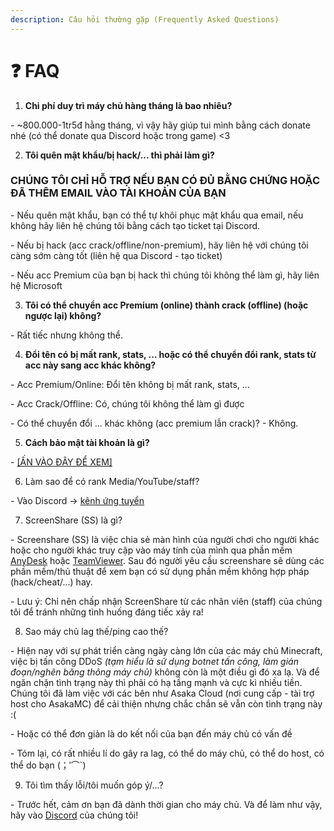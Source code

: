 ```yaml
---
description: Câu hỏi thường gặp (Frequently Asked Questions)
---
```


# ❓ FAQ



1. **Chi phí duy trì máy chủ hàng tháng là bao nhiêu?**

\- \~800.000-1tr5đ hằng tháng, vì vậy hãy giúp tui mình bằng cách donate nhé (có thể donate qua Discord hoặc trong game) <3

2. **Tôi quên mật khẩu/bị hack/... thì phải làm gì?**

### **CHÚNG TÔI CHỈ HỖ TRỢ NẾU BẠN CÓ ĐỦ BẰNG CHỨNG HOẶC ĐÃ THÊM EMAIL VÀO TÀI KHOẢN CỦA BẠN**

\- Nếu quên mật khẩu, bạn có thể tự khôi phục mật khẩu qua email, nếu không hãy liên hệ chúng tôi bằng cách tạo ticket tại Discord.

\- Nếu bị hack (acc crack/offline/non-premium), hãy liên hệ với chúng tôi càng sớm càng tốt (liên hệ qua Discord - tạo ticket)

\- Nếu acc Premium của bạn bị hack thì chúng tôi không thể làm gì, hãy liên hệ Microsoft

3. **Tôi có thể chuyển acc Premium (online) thành crack (offline) (hoặc ngược lại) không?**

\- Rất tiếc nhưng không thể.

4. **Đổi tên có bị mất rank, stats, ... hoặc có thể chuyển đổi rank, stats từ acc này sang acc khác không?**

\- Acc Premium/Online: Đổi tên không bị mất rank, stats, ...

\- Acc Crack/Offline: Có, chúng tôi không thể làm gì được

\- Có thể chuyển đổi ... khác không (acc premium lẫn crack)? - Không.

5. **Cách bảo mật tài khoản là gì?**

\- [\[ẤN VÀO ĐÂY ĐỂ XEM\]](bao-mat.md)

6. Làm sao để có rank Media/YouTube/staff?

&#x20;\- Vào Discord -> [kênh ứng tuyển](https://discord.com/channels/1088034258574127174/1267366520871194634)

7. ScreenShare (SS) là gì?

\- Screenshare (SS) là việc chia sẻ màn hình của người chơi cho người khác hoặc cho người khác truy cập vào máy tính của mình qua phần mềm [AnyDesk](https://anydesk.com/) hoặc [TeamViewer](https://www.teamviewer.com/vi/download/windows/). Sau đó người yêu cầu screenshare sẽ dùng các phần mềm/thủ thuật để xem bạn có sử dụng phần mềm không hợp pháp (hack/cheat/...) hay.

\- Lưu ý: Chỉ nên chấp nhận ScreenShare từ các nhân viên (staff) của chúng tôi để tránh những tình huống đáng tiếc xảy ra!

8. Sao máy chủ lag thế/ping cao thế?

\- Hiện nay với sự phát triển càng ngày càng lớn của các máy chủ Minecraft, việc bị tấn công DDoS _(tạm hiểu là sử dụng botnet tấn công, làm gián đoạn/nghẽn băng thông máy chủ)_  không còn là một điều gì đó xa lạ. Và để ngăn chặn tình trạng này thì phải có hạ tầng mạnh và cực kì nhiều tiền. Chúng tôi đã làm việc với các bên như Asaka Cloud (nơi cung cấp - tài trợ host cho AsakaMC) để cải thiện nhưng chắc chắn sẽ vẫn còn tình trạng này :(

\- Hoặc có thể đơn giản là do kết nối của bạn đến máy chủ có vấn đề

\- Tóm lại, có rất nhiều lí do gây ra lag, có thể do máy chủ, có thể do host, có thể do bạn (；′⌒\`)&#x20;

9. Tôi tìm thấy lỗi/tôi muốn góp ý/...?

\- Trước hết, cảm ơn bạn đã dành thời gian cho máy chủ. Và để làm như vậy, hãy vào [Discord](https://discord.asakamc.xyz) của chúng tôi!
